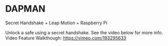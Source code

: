# DAPMAN
Secret Handshake + Leap Motion + Raspberry Pi 

Unlock a safe using a secret handshake. See the video below for more info.
Video Feature Walkthough: https://vimeo.com/193295633




